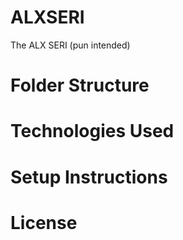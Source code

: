 # ALXSERI
The ALX SERI (pun intended)


# Folder Structure


# Technologies Used


# Setup Instructions


# License
